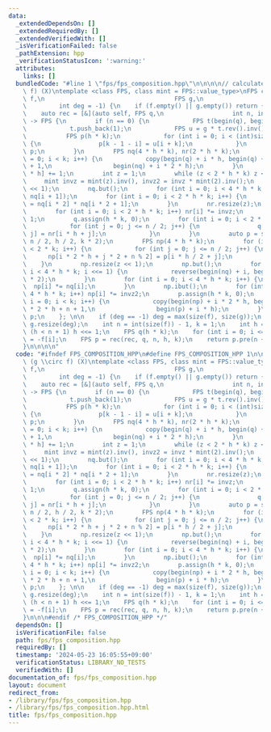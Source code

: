 ```yaml
---
data:
  _extendedDependsOn: []
  _extendedRequiredBy: []
  _extendedVerifiedWith: []
  _isVerificationFailed: false
  _pathExtension: hpp
  _verificationStatusIcon: ':warning:'
  attributes:
    links: []
  bundledCode: "#line 1 \"fps/fps_composition.hpp\"\n\n\n\n// calculate (g \\circ\
    \ f) (X)\ntemplate <class FPS, class mint = FPS::value_type>\nFPS composition(FPS\
    \ f,\n                                    FPS g,\n                           \
    \         int deg = -1) {\n    if (f.empty() || g.empty()) return {};\n    \n\
    \    auto rec = [&](auto self, FPS q,\n                   int n, int h, int k)\
    \ -> FPS {\n        if (n == 0) {\n            FPS t(begin(q), begin(q) + k);\n\
    \            t.push_back(1);\n            FPS u = g * t.rev().inv().rev();\n \
    \           FPS p(h * k);\n            for (int i = 0; i < (int)size(g); i++)\
    \ {\n                p[k - 1 - i] = u[i + k];\n            }\n            return\
    \ p;\n        }\n        FPS nq(4 * h * k), nr(2 * h * k);\n        for (int i\
    \ = 0; i < k; i++) {\n            copy(begin(q) + i * h, begin(q) + i * h + n\
    \ + 1,\n                 begin(nq) + i * 2 * h);\n        }\n        nq[k * 2\
    \ * h] += 1;\n        int z = 1;\n        while (z < 2 * h * k) z <<= 1;\n   \
    \     mint invz = mint(z).inv(), invz2 = invz * mint(2).inv();\n        nq.resize(z\
    \ << 1);\n        nq.but();\n        for (int i = 0; i < 4 * h * k; i += 2) swap(nq[i],\
    \ nq[i + 1]);\n        for (int i = 0; i < 2 * h * k; i++) {\n            nr[i]\
    \ = nq[i * 2] * nq[i * 2 + 1];\n        }\n        nr.resize(z);\n        nr.ibut();\n\
    \        for (int i = 0; i < 2 * h * k; i++) nr[i] *= invz;\n        nr[0] -=\
    \ 1;\n        q.assign(h * k, 0);\n        for (int i = 0; i < 2 * k; i++) {\n\
    \            for (int j = 0; j <= n / 2; j++) {\n                q[i * h / 2 +\
    \ j] = nr[i * h + j];\n            }\n        }\n        auto p = self(self, q,\
    \ n / 2, h / 2, k * 2);\n        FPS np(4 * h * k);\n        for (int i = 0; i\
    \ < 2 * k; i++) {\n            for (int j = 0; j <= n / 2; j++) {\n          \
    \      np[i * 2 * h + j * 2 + n % 2] = p[i * h / 2 + j];\n            }\n    \
    \    }\n        np.resize(z << 1);\n        np.but();\n        for (int i = 1;\
    \ i < 4 * h * k; i <<= 1) {\n            reverse(begin(nq) + i, begin(nq) + i\
    \ * 2);\n        }\n        for (int i = 0; i < 4 * h * k; i++) {\n          \
    \  np[i] *= nq[i];\n        }\n        np.ibut();\n        for (int i = 0; i <\
    \ 4 * h * k; i++) np[i] *= invz2;\n        p.assign(h * k, 0);\n        for (int\
    \ i = 0; i < k; i++) {\n            copy(begin(np) + i * 2 * h, begin(np) + i\
    \ * 2 * h + n + 1,\n                 begin(p) + i * h);\n        }\n        return\
    \ p;\n    }; \n\n    if (deg == -1) deg = max(size(f), size(g));\n    f.resize(deg),\
    \ g.resize(deg);\n    int n = int(size(f)) - 1, k = 1;\n    int h = 1;\n    while\
    \ (h < n + 1) h <<= 1;\n    FPS q(h * k);\n    for (int i = 0; i <= n; i++) q[i]\
    \ = -f[i];\n    FPS p = rec(rec, q, n, h, k);\n    return p.pre(n + 1).rev();\n\
    }\n\n\n\n"
  code: "#ifndef FPS_COMPOSITION_HPP\n#define FPS_COMPOSITION_HPP 1\n\n// calculate\
    \ (g \\circ f) (X)\ntemplate <class FPS, class mint = FPS::value_type>\nFPS composition(FPS\
    \ f,\n                                    FPS g,\n                           \
    \         int deg = -1) {\n    if (f.empty() || g.empty()) return {};\n    \n\
    \    auto rec = [&](auto self, FPS q,\n                   int n, int h, int k)\
    \ -> FPS {\n        if (n == 0) {\n            FPS t(begin(q), begin(q) + k);\n\
    \            t.push_back(1);\n            FPS u = g * t.rev().inv().rev();\n \
    \           FPS p(h * k);\n            for (int i = 0; i < (int)size(g); i++)\
    \ {\n                p[k - 1 - i] = u[i + k];\n            }\n            return\
    \ p;\n        }\n        FPS nq(4 * h * k), nr(2 * h * k);\n        for (int i\
    \ = 0; i < k; i++) {\n            copy(begin(q) + i * h, begin(q) + i * h + n\
    \ + 1,\n                 begin(nq) + i * 2 * h);\n        }\n        nq[k * 2\
    \ * h] += 1;\n        int z = 1;\n        while (z < 2 * h * k) z <<= 1;\n   \
    \     mint invz = mint(z).inv(), invz2 = invz * mint(2).inv();\n        nq.resize(z\
    \ << 1);\n        nq.but();\n        for (int i = 0; i < 4 * h * k; i += 2) swap(nq[i],\
    \ nq[i + 1]);\n        for (int i = 0; i < 2 * h * k; i++) {\n            nr[i]\
    \ = nq[i * 2] * nq[i * 2 + 1];\n        }\n        nr.resize(z);\n        nr.ibut();\n\
    \        for (int i = 0; i < 2 * h * k; i++) nr[i] *= invz;\n        nr[0] -=\
    \ 1;\n        q.assign(h * k, 0);\n        for (int i = 0; i < 2 * k; i++) {\n\
    \            for (int j = 0; j <= n / 2; j++) {\n                q[i * h / 2 +\
    \ j] = nr[i * h + j];\n            }\n        }\n        auto p = self(self, q,\
    \ n / 2, h / 2, k * 2);\n        FPS np(4 * h * k);\n        for (int i = 0; i\
    \ < 2 * k; i++) {\n            for (int j = 0; j <= n / 2; j++) {\n          \
    \      np[i * 2 * h + j * 2 + n % 2] = p[i * h / 2 + j];\n            }\n    \
    \    }\n        np.resize(z << 1);\n        np.but();\n        for (int i = 1;\
    \ i < 4 * h * k; i <<= 1) {\n            reverse(begin(nq) + i, begin(nq) + i\
    \ * 2);\n        }\n        for (int i = 0; i < 4 * h * k; i++) {\n          \
    \  np[i] *= nq[i];\n        }\n        np.ibut();\n        for (int i = 0; i <\
    \ 4 * h * k; i++) np[i] *= invz2;\n        p.assign(h * k, 0);\n        for (int\
    \ i = 0; i < k; i++) {\n            copy(begin(np) + i * 2 * h, begin(np) + i\
    \ * 2 * h + n + 1,\n                 begin(p) + i * h);\n        }\n        return\
    \ p;\n    }; \n\n    if (deg == -1) deg = max(size(f), size(g));\n    f.resize(deg),\
    \ g.resize(deg);\n    int n = int(size(f)) - 1, k = 1;\n    int h = 1;\n    while\
    \ (h < n + 1) h <<= 1;\n    FPS q(h * k);\n    for (int i = 0; i <= n; i++) q[i]\
    \ = -f[i];\n    FPS p = rec(rec, q, n, h, k);\n    return p.pre(n + 1).rev();\n\
    }\n\n\n#endif /* FPS_COMPOSITION_HPP */"
  dependsOn: []
  isVerificationFile: false
  path: fps/fps_composition.hpp
  requiredBy: []
  timestamp: '2024-05-23 16:05:55+09:00'
  verificationStatus: LIBRARY_NO_TESTS
  verifiedWith: []
documentation_of: fps/fps_composition.hpp
layout: document
redirect_from:
- /library/fps/fps_composition.hpp
- /library/fps/fps_composition.hpp.html
title: fps/fps_composition.hpp
---
```

